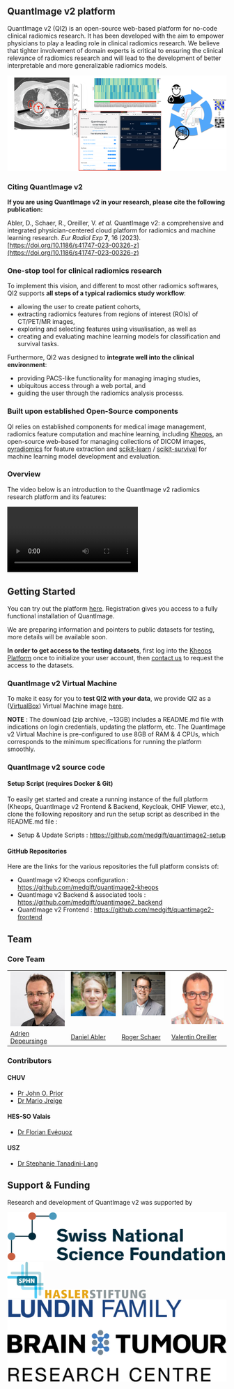 ## QuantImage v2 platform
QuantImage v2 (QI2) is an open-source web-based platform for no-code clinical radiomics research. It has been developed with the aim to empower physicians to play a leading role in clinical radiomics research. We believe that tighter involvement of domain experts is critical to ensuring the clinical relevance of radiomics research and will lead to the development of better interpretable and more generalizable radiomics models.

<img src="assets/images/qi-overview.png" alt="QuantImage v2" title="QuantImage v2 - Overview" />

### Citing QuantImage v2
**If you are using QuantImage v2 in your research, please cite the following publication:**

Abler, D., Schaer, R., Oreiller, V. *et al.* QuantImage v2: a comprehensive and integrated physician-centered cloud platform for radiomics and machine learning research. *Eur Radiol Exp* **7**, 16 (2023). [https://doi.org/10.1186/s41747-023-00326-z](https://doi.org/10.1186/s41747-023-00326-z)

### One-stop tool for clinical radiomics research
To implement this vision, and different to most other radiomics softwares, QI2 supports **all steps of a typical radiomics study workflow**:
* allowing the user to create patient cohorts, 
* extracting radiomics features from regions of interest (ROIs) of CT/PET/MR images, 
* exploring and selecting features using visualisation, as well as  
* creating and evaluating machine learning models for  classification and survival tasks. 

Furthermore, QI2 was designed to **integrate well into the clinical environment**:
* providing PACS-like functionality for managing imaging studies, 
* ubiquitous access through a web portal, and 
* guiding the user through the radiomics analysis processs.

### Built upon established Open-Source components
QI relies on established components for medical image management, radiomics feature computation and machine learning, including [Kheops](https://github.com/OsiriX-Foundation/kheops), an open-source web-based for managing collections of DICOM images, [pyradiomics](https://pyradiomics.readthedocs.io/en/latest/index.html) for feature extraction and [scikit-learn](https://scikit-learn.org/stable/) / [scikit-survival](https://scikit-survival.readthedocs.io/en/stable/) for machine learning model development and evaluation.

### Overview
The video below is an introduction to the QuantImage v2 radiomics research platform and its features:

<!-- Video does not appear in the Preview, but is visible on the deployed website -->
<video style='max-width: 832px; max-height: 832px' controls><source src='https://drive.switch.ch/index.php/s/3Tom8ZnIF8wl2r3/download' type='video/mp4'>Video Not Suppported</video>

## Getting Started
You can try out the platform <a href="https://quantimage2.ehealth.hevs.ch" target="_blank">here</a>. Registration gives you access to a fully functional installation of QuantImage. 
<!-- info about available dataset & sign-up process  -->
We are preparing information and pointers to public datasets for testing, more details will be available soon. 

**In order to get access to the testing datasets**, first log into the [Kheops Platform](https://kheops.ehealth.hevs.ch) once to initialize your user account, then 
<a href='mail&#116;o&#58;adrie%6E&#37;2E%&#54;&#52;%&#54;5&#112;&#37;&#54;5&#37;&#55;&#53;rs&#37;69%6&#69;ge&#64;&#104;&#37;&#54;5&#37;76%73&#46;&#99;%6&#56;?subject=REQUEST - QuantImage v2 Testing Datasets Access'>contact us</a>
to request the access to the datasets.

### QuantImage v2 Virtual Machine
To make it easy for you to **test QI2 with your data**, we provide QI2 as a ([VirtualBox](https://www.virtualbox.org/)) Virtual Machine image <a href="https://vm-download.quantimage2.ehealth.hevs.ch" target="blank" rel="noopener noreferrer">here</a>.

**NOTE** : The download (zip archive, ~13GB) includes a README.md file with indications on login credentials, updating the platform, etc. The QuantImage v2 Virtual Machine is pre-configured to use 8GB of RAM & 4 CPUs, which corresponds to the minimum specifications for running the platform smoothly. 

### QuantImage v2 source code

#### Setup Script (requires Docker & Git)
To easily get started and create a running instance of the full platform (Kheops, QuantImage v2 Frontend & Backend, Keycloak, OHIF Viewer, etc.), clone the following repository and run the setup script as described in the README.md file : 

* Setup & Update Scripts : <https://github.com/medgift/quantimage2-setup>

#### GitHub Repositories
Here are the links for the various repositories the full platform consists of:

* QuantImage v2 Kheops configuration : <https://github.com/medgift/quantimage2-kheops>
* QuantImage v2 Backend & associated tools : <https://github.com/medgift/quantimage2_backend>
* QuantImage v2 Frontend : <https://github.com/medgift/quantimage2-frontend>

## Team

### Core Team
<table class="team-table">
  <tr>
    <td valign="top"><img src="assets/team/adrien.jpg"></td>
    <td valign="top"><img src="assets/team/daniel.jpg"></td>
    <td valign="top"><img src="assets/team/roger.jpg"></td>
    <td valign="top"><img src="assets/team/valentin.jpg"></td>
  </tr>
  <tr>
    <td>
        <a href="https://medgift.hevs.ch/wordpress/team/adrien-depeursinge/">Adrien Depeursinge</a>
    </td>
    <td>
        <a href="https://medgift.hevs.ch/wordpress/team/daniel-abler/">Daniel Abler</a>
    </td>
    <td>
        <a href="https://medgift.hevs.ch/wordpress/team/roger-schaer/">Roger Schaer</a>
    </td>
    <td>
        <a href="https://medgift.hevs.ch/wordpress/team/valentin-oreiller/">Valentin Oreiller</a>
    </td>
  </tr>
</table>

### Contributors

#### CHUV

* [Pr John O. Prior](https://centrescancer.chuv.ch/specialiste/john-prior)
* [Dr Mario Jreige](https://applicationspub.unil.ch/interpub/noauth/php/Un/UnPers.php?PerNum=1216661&LanCode=8)

#### HES-SO Valais

* [Dr Florian Evéquoz](https://www.hevs.ch/en/collaborateurs/evequoz-1589)

#### USZ

* [Dr Stephanie Tanadini-Lang](https://www.usz.ch/team/stephanie-tanadini-lang)

## Support & Funding
Research and development of QuantImage v2 was supported by

<div class="funding-logos">
    <a href="https://snf.ch" target="_blank" rel="nofollow"><img src="assets/logos/snsf.png" alt="SNSF" /></a>
    <a href="https://sphn.ch" target="_blank" rel="nofollow"><img src="assets/logos/sphn.png" alt="SPHN" /></a>
    <a href="https://haslerstiftung.ch" target="_blank" rel="nofollow"><img src="assets/logos/hasler.png" alt="Hasler" /></a>
    <a href="https://thelundingroup.com/brain-cancer-research/lundin-cancer-fund-overview/" target="_blank" rel="nofollow"><img src="assets/logos/lundin.png" alt="Lundin Family Brain Tumour Research Centre" /></a>
</div>

